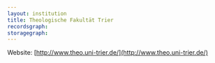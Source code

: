```yaml
---
layout: institution
title: Theologische Fakultät Trier
recordsgraph: 
storagegraph: 
---
```


Website: [http://www.theo.uni-trier.de/](http://www.theo.uni-trier.de/)
